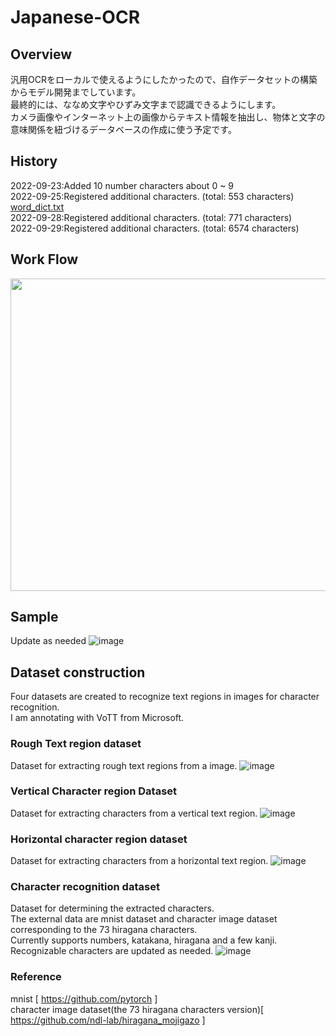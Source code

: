 # Japanese-OCR
## Overview
汎用OCRをローカルで使えるようにしたかったので、自作データセットの構築からモデル開発までしています。\
最終的には、ななめ文字やひずみ文字まで認識できるようにします。\
カメラ画像やインターネット上の画像からテキスト情報を抽出し、物体と文字の意味関係を紐づけるデータベースの作成に使う予定です。
## History
2022-09-23:Added 10 number characters about 0 ~ 9 \
2022-09-25:Registered additional characters. (total: 553 characters) [word_dict.txt](https://github.com/tsutsui-439f340f/Japanese-OCR/files/9640496/word_dict.txt) \
2022-09-28:Registered additional characters. (total: 771 characters) \
2022-09-29:Registered additional characters. (total: 6574 characters)


## Work Flow

<img src="https://user-images.githubusercontent.com/55880071/192951264-bb3bbba3-0280-4511-ac70-088c51e819c0.png" width=800 height=500 >

## Sample
Update as needed
![image](https://user-images.githubusercontent.com/55880071/192665742-72cb20dc-0b11-422d-83ef-0d7a9577b9cd.png)


## Dataset construction
Four datasets are created to recognize text regions in images for character recognition.\
I am annotating with VoTT from Microsoft.
### Rough Text region dataset
Dataset for extracting rough text regions from a image.
![image](https://user-images.githubusercontent.com/55880071/190558020-2a186e36-d2f4-4a57-b47f-9270c669a634.png)
### Vertical Character region Dataset
Dataset for extracting characters from a vertical text region.
![image](https://user-images.githubusercontent.com/55880071/191922409-718f989f-83f7-4d4a-9653-fb34a9cf1384.png)
### Horizontal character region dataset
Dataset for extracting characters from a horizontal text region.
![image](https://user-images.githubusercontent.com/55880071/191922493-fa98d89d-579b-459d-b19c-aa3994dc0bd0.png)

### Character recognition dataset
Dataset for determining the extracted characters.\
The external data are mnist dataset and character image dataset corresponding to the 73 hiragana characters.\
Currently supports numbers, katakana, hiragana and a few kanji.\
Recognizable characters are updated as needed.
![image](https://user-images.githubusercontent.com/55880071/192106299-52f3f0dc-7d4d-47d0-a143-ddd71bc0a5f0.png)

### Reference
mnist [ https://github.com/pytorch ]\
character image dataset(the 73 hiragana characters version)[ https://github.com/ndl-lab/hiragana_mojigazo ]
